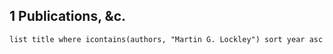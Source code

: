 
## 1 Publications, &c.
```dataview
list title where icontains(authors, "Martin G. Lockley") sort year asc
```